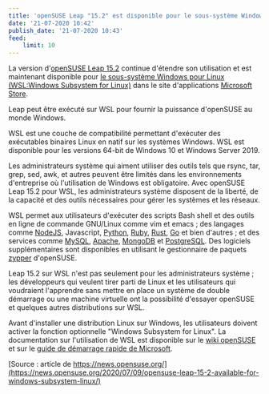 ```yaml
---
title: 'openSUSE Leap "15.2" est disponible pour le sous-système Windows pour Linux (WSL)'
date: '21-07-2020 10:42'
publish_date: '21-07-2020 10:43'
feed:
    limit: 10
---
```


La version d'[openSUSE Leap 15.2](https://software.opensuse.org/distributions/leap/15_2) continue d'étendre son utilisation et est maintenant disponible pour [le sous-système Windows pour Linux (WSL:Windows Subsystem for Linux)](https://fr.wikipedia.org/wiki/Windows_Subsystem_for_Linux) dans le site d'applications [Microsoft Store](https://www.microsoft.com/fr-fr/p/opensuse-leap-152/9mzd0n9z4m4h?activetab=pivot:overviewtab).

Leap peut être exécuté sur WSL pour fournir la puissance d'openSUSE au monde Windows.

WSL est une couche de compatibilité permettant d'exécuter des exécutables binaires Linux en natif sur les systèmes Windows. WSL est disponible pour les versions 64-bit de Windows 10 et Windows Server 2019.

Les administrateurs système qui aiment utiliser des outils tels que rsync, tar, grep, sed, awk, et autres peuvent être limités dans les environnements d'entreprise où l'utilisation de Windows est obligatoire. Avec openSUSE Leap 15.2 pour WSL, les administrateurs système disposent de la liberté, de la capacité et des outils nécessaires pour gérer les systèmes et les réseaux.

WSL permet aux utilisateurs d'exécuter des scripts Bash shell et des outils en ligne de commande GNU/Linux comme vim et emacs ; des langages comme [NodeJS](https://docs.microsoft.com/fr-fr/windows/nodejs/setup-on-wsl2), Javascript, [Python](https://www.python.org/), [Ruby](https://www.ruby-lang.org/fr/), [Rust](https://www.rust-lang.org/), [Go](https://golang.org/) et bien d'autres ; et des services comme [MySQL](https://www.mysql.com/), [Apache](https://httpd.apache.org/), [MongoDB](https://www.mongodb.com/) et [PostgreSQL](https://www.postgresql.org/). Des logiciels supplémentaires sont disponibles en utilisant le gestionnaire de paquets [zypper](https://en.opensuse.org/SDB:Zypper_usage) d'openSUSE.

Leap 15.2 sur WSL n'est pas seulement pour les administrateurs système ; les développeurs qui veulent tirer parti de Linux et les utilisateurs qui voudraient l'apprendre sans mettre en place un système de double démarrage ou une machine virtuelle ont la possibilité d'essayer openSUSE et quelques autres distributions sur WSL.

Avant d'installer une distribution Linux sur Windows, les utilisateurs doivent activer la fonction optionnelle "Windows Subsystem for Linux". La documentation sur l'utilisation de WSL est disponible sur le [wiki openSUSE](https://fr.opensuse.org/openSUSE:WSL) et sur le [guide de démarrage rapide de Microsoft](https://docs.microsoft.com/fr-fr/windows/wsl/install-win10).

[Source : article de https://news.opensuse.org/](https://news.opensuse.org/2020/07/09/opensuse-leap-15-2-available-for-windows-subsystem-linux/)
